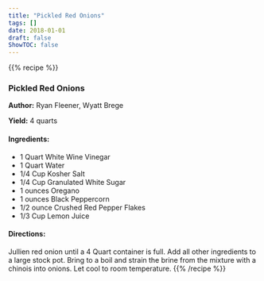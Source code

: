 ```yaml
---
title: "Pickled Red Onions"
tags: []
date: 2018-01-01
draft: false
ShowTOC: false
---
```


{{% recipe %}}

### Pickled Red Onions

**Author:** Ryan Fleener, Wyatt Brege

**Yield:** 4 quarts


#### Ingredients:

-   1 Quart White Wine Vinegar
-   1 Quart Water
-   1/4 Cup Kosher Salt
-   1/4 Cup Granulated White Sugar
-   1 ounces Oregano
-   1 ounces Black Peppercorn
-   1/2 ounce Crushed Red Pepper Flakes
-   1/3 Cup Lemon Juice

#### Directions: 

Jullien red onion until a 4 Quart container is full.
Add all other ingredients to a large stock pot.
Bring to a boil and strain the brine from the mixture with a chinois
into onions.
Let cool to room temperature.
{{% /recipe %}}
